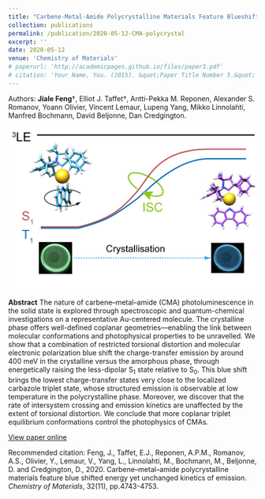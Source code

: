 ```yaml
---
title: "Carbene-Metal-Amide Polycrystalline Materials Feature Blueshifted Energy yet Unchanged Kinetics of Emission"
collection: publications
permalink: /publication/2020-05-12-CMA-polycrystal
excerpt: ''
date: 2020-05-12
venue: 'Chemistry of Materials'
# paperurl: 'http://academicpages.github.io/files/paper3.pdf'
# citation: 'Your Name, You. (2015). &quot;Paper Title Number 5.&quot; <i>Journal 1</i>. 1(3).'
---
```

Authors: **Jiale Feng**$\dag$, Elliot J. Taffet$\dag$, Antti-Pekka M. Reponen, Alexander S. Romanov, Yoann Olivier, Vincent Lemaur, Lupeng Yang, Mikko Linnolahti, Manfred Bochmann, David Beljonne, Dan Credgington.

![CMA-polycrystal](/images/CMA-polycrystal.png)

**Abstract**
The nature of carbene–metal–amide (CMA) photoluminescence in the solid state is explored through spectroscopic and quantum-chemical investigations on a representative Au-centered molecule. The crystalline phase offers well-defined coplanar geometries—enabling the link between molecular conformations and photophysical properties to be unravelled. We show that a combination of restricted torsional distortion and molecular electronic polarization blue shift the charge-transfer emission by around 400 meV in the crystalline versus the amorphous phase, through energetically raising the less-dipolar S$_1$ state relative to S$_0$. This blue shift brings the lowest charge-transfer states very close to the localized carbazole triplet state, whose structured emission is observable at low temperature in the polycrystalline phase. Moreover, we discover that the rate of intersystem crossing and emission kinetics are unaffected by the extent of torsional distortion. We conclude that more coplanar triplet equilibrium conformations control the photophysics of CMAs.

[View paper online](https://pubs.acs.org/doi/full/10.1021/acs.chemmater.0c01363)

Recommended citation: Feng, J., Taffet, E.J., Reponen, A.P.M., Romanov, A.S., Olivier, Y., Lemaur, V., Yang, L., Linnolahti, M., Bochmann, M., Beljonne, D. and Credgington, D., 2020. Carbene–metal–amide polycrystalline materials feature blue shifted energy yet unchanged kinetics of emission. *Chemistry of Materials*, 32(11), pp.4743-4753.
